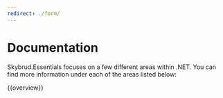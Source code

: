 ```yaml
---
redirect: ./form/
---
```


# Documentation

Skybrud.Essentials focuses on a few different areas within .NET. You can find more information under each of the areas listed below:

{{overview}}
